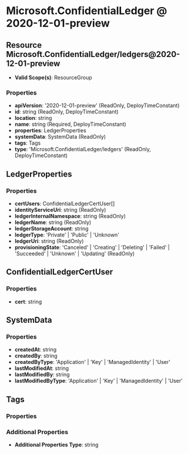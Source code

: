 # Microsoft.ConfidentialLedger @ 2020-12-01-preview

## Resource Microsoft.ConfidentialLedger/ledgers@2020-12-01-preview
* **Valid Scope(s)**: ResourceGroup
### Properties
* **apiVersion**: '2020-12-01-preview' (ReadOnly, DeployTimeConstant)
* **id**: string (ReadOnly, DeployTimeConstant)
* **location**: string
* **name**: string (Required, DeployTimeConstant)
* **properties**: LedgerProperties
* **systemData**: SystemData (ReadOnly)
* **tags**: Tags
* **type**: 'Microsoft.ConfidentialLedger/ledgers' (ReadOnly, DeployTimeConstant)

## LedgerProperties
### Properties
* **certUsers**: ConfidentialLedgerCertUser[]
* **identityServiceUri**: string (ReadOnly)
* **ledgerInternalNamespace**: string (ReadOnly)
* **ledgerName**: string (ReadOnly)
* **ledgerStorageAccount**: string
* **ledgerType**: 'Private' | 'Public' | 'Unknown'
* **ledgerUri**: string (ReadOnly)
* **provisioningState**: 'Canceled' | 'Creating' | 'Deleting' | 'Failed' | 'Succeeded' | 'Unknown' | 'Updating' (ReadOnly)

## ConfidentialLedgerCertUser
### Properties
* **cert**: string

## SystemData
### Properties
* **createdAt**: string
* **createdBy**: string
* **createdByType**: 'Application' | 'Key' | 'ManagedIdentity' | 'User'
* **lastModifiedAt**: string
* **lastModifiedBy**: string
* **lastModifiedByType**: 'Application' | 'Key' | 'ManagedIdentity' | 'User'

## Tags
### Properties
### Additional Properties
* **Additional Properties Type**: string


